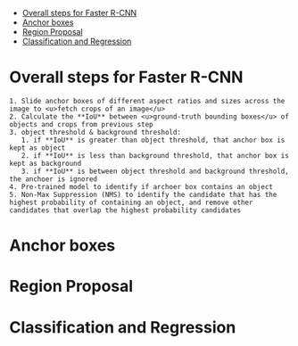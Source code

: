 - [Overall steps for Faster R-CNN](#overall-steps-for-faster-r-cnn)
- [Anchor boxes](#anchor-boxes)
- [Region Proposal](#region-proposal)
- [Classification and Regression](#classification-and-regression)

# Overall steps for Faster R-CNN
    1. Slide anchor boxes of different aspect ratios and sizes across the image to <u>fetch crops of an image</u>
    2. Calculate the **IoU** between <u>ground-truth bounding boxes</u> of objects and crops from previous step
    3. object threshold & background threshold: 
       1. if **IoU** is greater than object threshold, that anchor box is kept as object
       2. if **IoU** is less than background threshold, that anchor box is kept as background
       3. if **IoU** is between object threshold and background threshold, the anchoer is ignored
    4. Pre-trained model to identify if archoer box contains an object
    5. Non-Max Suppression (NMS) to identify the candidate that has the highest probability of containing an object, and remove other candidates that overlap the highest probability candidates

# Anchor boxes

# Region Proposal 

# Classification and Regression